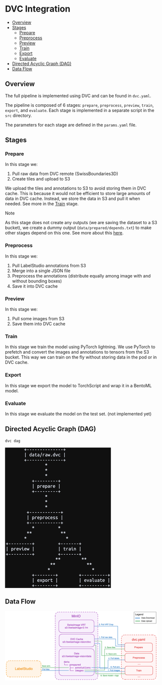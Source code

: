 # DVC Integration

- [Overview](#overview)
- [Stages](#stages)
  - [Prepare](#prepare)
  - [Preprocess](#preprocess)
  - [Preview](#preview)
  - [Train](#train)
  - [Export](#export)
  - [Evaluate](#evaluate)
- [Directed Acyclic Graph (DAG)](#directed-acyclic-graph-dag)
- [Data Flow](#data-flow)

## Overview

The full pipeline is implemented using DVC and can be found in `dvc.yaml`.

The pipeline is composed of 6 stages: `prepare`, `preprocess`, `preview`, `train`, `export`, and `evaluate`. Each stage is implemented in a separate script in the `src` directory.

The parameters for each stage are defined in the `params.yaml` file.

## Stages

### Prepare

In this stage we:

1. Pull raw data from DVC remote (SwissBoundaries3D)
2. Create tiles and upload to S3

We upload the tiles and annotations to S3 to avoid storing them in DVC cache. This is because it would not be efficient to store large amounts of data in DVC cache. Instead, we store the data in S3 and pull it when needed. See more in the <a href="#train">Train</a> stage.

> [!NOTE]
> As this stage does not create any outputs (we are saving the dataset to a S3 bucket), we create a dummy output (`data/prepared/depends.txt`) to make other stages depend on this one. See more about this [here](https://github.com/iterative/dvc/issues/8881).

### Preprocess

In this stage we:

1. Pull LabelStudio annotations from S3
2. Merge into a single JSON file
3. Preprocess the annotations (distribute equally among image with and without bounding boxes)
4. Save it into DVC cache

### Preview

In this stage we:

1. Pull some images from S3
2. Save them into DVC cache

### Train

In this stage we train the model using PyTorch lightning. We use PyTorch to prefetch and convert the images and annotations to tensors from the S3 bucket. This way we can train on the fly without storing data in the pod or in DVC cache.

### Export

In this stage we export the model to TorchScript and wrap it in a BentoML model.

### Evaluate

In this stage we evaluate the model on the test set. (not implemented yet)

## Directed Acyclic Graph (DAG)

```bash
dvc dag
```

<img src="../media/dag.png" width="350" />

## Data Flow

<img src="../media/data-flow.png" width="750" />
